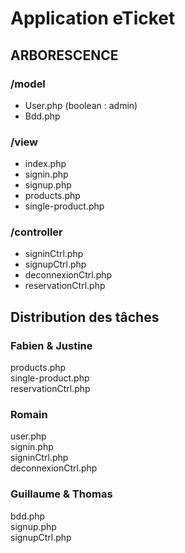 # Application eTicket

## ARBORESCENCE

### /model

+  User.php (boolean : admin)
+  Bdd.php

### /view

+  index.php
+  signin.php
+  signup.php
+  products.php
+  single-product.php

### /controller

+  signinCtrl.php
+  signupCtrl.php
+  deconnexionCtrl.php
+  reservationCtrl.php

## Distribution des tâches

### Fabien & Justine
products.php </br>
single-product.php </br>
reservationCtrl.php </br>

### Romain
user.php </br>
signin.php </br>
signinCtrl.php </br>
deconnexionCtrl.php </br>

### Guillaume & Thomas
bdd.php </br>
signup.php </br>
signupCtrl.php </br>
